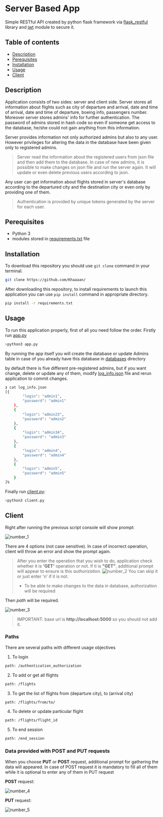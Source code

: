 # Server Based App
Simple  RESTful API created by python flask framework via [flask_restful](https://flask-restful.readthedocs.io/en/latest/) library and [jwt](https://jwt.io) module to secure it.


## Table of contents
* [Description](#description)
* [Perequisites](#perequisites)
* [Installation](#installation)
* [Usage](#usage)
* [Client](#Client)


## Description
Application consists of two sides: server and client side. Server stores all information about flights such as city of departure and arrival, date and time of arrival, date and time of departure, boeing info, passengers number. 
Moreover server stores admins' info for further authentication. The password of admins stored in hash code so even if someone get access to the database, he/she could not gain anything from this information.

Server provides information not only authorized admins but also to any user. However privileges for altering the data in the database have been given only to registered admins. 

>Server read the information about the registered users from json file and then add them to the database. In case of new admins, it is possible to make changes on json file and run the server again. It will update or even delete previous users according to json.

Any user can get information about flights stored in server's database according to the departured city and the destination city or even only by providing one of them.

> Authentication is provided by unique tokens generated by the server for each user.
## Perequisites 
* Python 3
* modules stored in [requirements.txt](/requirements.txt) file


## Installation

To download this repository you should use `git clone` command in your terminal.

```bash
git clone https://github.com/Khaaaan/
```

After downloading this repository, to install requirements to launch this application you can use `pip install` command in appropriate directory.

```bash
pip install -r requirements.txt
```
## Usage
To run this application properly, first of all you need follow the order.
Firstly run [app.py](/app.py)
```bash
>python3 app.py
```
By running the app itself you will create the database or update Admins table in case of you already have this database in [databases](databases) directory

by default there is five different pre-registered admins, but if you want change, delete or update any of them, modify [log_info.json](/log_info.json) file and rerun application to commit changes.
```bash
❯ cat log_info.json
[{
        "login": "admin1",
        "password": "admin1"
    },
    {
        "login": "admin23",
        "password": "admin2"
    },
    {
        "login": "admin34",
        "password": "admin3"
    },
    {
        "login": "admin4",
        "password": "admin4"
    },
    {
        "login": "admin5",
        "password": "admin5"
    }
]%         
```


Finally run [client.py](/client.py):
```bash
>python3 client.py
```

## Client 
Right after running the previous script console will show prompt:

![number_1](/images/number_1) 

There are 4 options (not case sensitive). In case of incorrect operation, client will throw an error and show the prompt again.

> After you enter the operation that you wish to do, application check whether it is **'GET'** operation or not. If ti is **"GET"**, additional prompt will appear to ensure is this *authorization*.
![number_2](/images/number_2)
You can skip it or just enter 'n' if it is not.
> * To be able to make changes to the data in database, authorization will be required

Then *path* will be required.

![number_3](/images/number_3)
> IMPORTANT: base url is **http://localhost:5000** so you should not add it.
### Paths

There are several paths with different usage objectives
1. To login
```bash
path: /authentication_authorization
```
2. To add or get all flights
```bash
path: /flights
```
3. To get the list of flights from (departure city), to (arrival city)
```bash
path: /flights/from/to/
```
4. To delete or update particular flight
```bash
path: /flights/flight_id
```
5. To end session
```bash
path: /end_session
```
### Data provided with POST and PUT requests
When you choose **PUT** or **POST** request, additional prompt for gathering the data will appeared.
In case of POST request it is mandatory to fill all of them while it is optional to enter any of them in PUT request

**POST** request:

![number_4](/images/number_4)

**PUT** request:

![number_5](/images/number_5)
